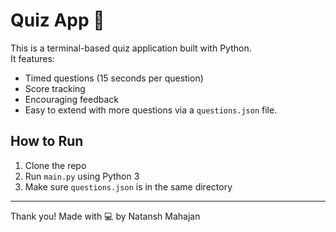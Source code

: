 # Quiz App 🧠

This is a terminal-based quiz application built with Python.  
It features:
- Timed questions (15 seconds per question)
- Score tracking
- Encouraging feedback
- Easy to extend with more questions via a `questions.json` file.

## How to Run
1. Clone the repo
2. Run `main.py` using Python 3
3. Make sure `questions.json` is in the same directory

---
Thank you!
Made with 💻 by Natansh Mahajan
